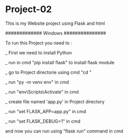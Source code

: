 # Project-02
This is my Website project using Flask and html

#############      Windows    ###############

  To run this Project you need to :

  _ First we need to install Python

  _ run in cmd "pip install flask" to install flask module

  _ go to Project directorie using cmd "cd <Folder>"

  _ run "py -m venv env" in cmd

  _ run "env\Scripts\Activate" in cmd

  _ create file named 'app.py' in Project directory

  _ run "set FLASK_APP=app.py" in cmd

  _ run "set FLASK_DEBUG=1" in cmd

  and now you can run using "flask run" command in cmd
